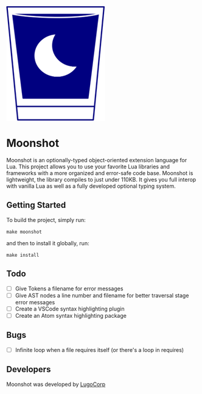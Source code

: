 <img src="moonshot.svg" height="300px"/>

# Moonshot
Moonshot is an optionally-typed object-oriented extension language for Lua. This project allows you to use your favorite Lua libraries and frameworks with a more organized and error-safe code base. Moonshot is lightweight, the library compiles to just under 110KB. It gives you full interop with vanilla Lua as well as a fully developed optional typing system.

## Getting Started
To build the project, simply run:
```
make moonshot
```

and then to install it globally, run:
```
make install
```

## Todo
- [ ] Give Tokens a filename for error messages
- [ ] Give AST nodes a line number and filename for better traversal stage error messages
- [ ] Create a VSCode syntax highlighting plugin
- [ ] Create an Atom syntax highlighting package

## Bugs
- [ ] Infinite loop when a file requires itself (or there's a loop in requires)

## Developers
Moonshot was developed by [LugoCorp](http://lugocorp.net)
